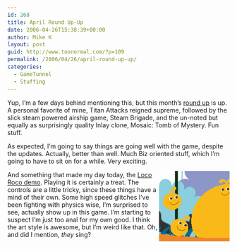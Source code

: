 ```yaml
---
id: 268
title: April Round Up-Up
date: 2006-04-26T15:38:39+00:00
author: Mike K
layout: post
guid: http://www.toonormal.com/?p=109
permalink: /2006/04/26/april-round-up-up/
categories:
  - GameTunnel
  - Stuffing
---
```

Yup, I&#8217;m a few days behind mentioning this, but this month&#8217;s [round up](http://www.gametunnel.com/articles.php?id=467) is up. A personal favorite of mine, Titan Attacks reigned supreme, followed by the slick steam powered airship game, Steam Brigade, and the un-noted but equally as surprisingly quality Inlay clone, Mosaic: Tomb of Mystery. Fun stuff.

As expected, I&#8217;m going to say things are going well with the game, despite the updates. Actually, better than well. Much Biz oriented stuff, which I&#8217;m going to have to sit on for a while. Very exciting.

<img src='/content/locoroco.gif' alt='Happy, Orange, Singing, Hooray!' align="right" />And something that made my day today, the [Loco Roco demo](http://pspupdates.qj.net/LocoRoco-demo-downloadable-now/pg/49/aid/28713). Playing it is certainly a treat. The controls are a little tricky, since these things have a mind of their own. Some high speed glitches I&#8217;ve been fighting with physics wise, I&#8217;m surprised to see, actually show up in this game. I&#8217;m starting to suspect I&#8217;m just too anal for my own good. I think the art style is awesome, but I&#8217;m weird like that. Oh, and did I mention, _they_ sing?
